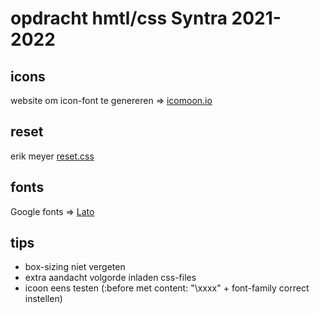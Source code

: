 # opdracht hmtl/css Syntra 2021-2022

## icons

website om icon-font te genereren => [icomoon.io](https://icomoon.io/)

## reset

erik meyer [reset.css](https://meyerweb.com/eric/tools/css/reset/)

## fonts

Google fonts => [Lato](https://fonts.google.com/specimen/Lato?query=lato)

## tips

- box-sizing niet vergeten
- extra aandacht volgorde inladen css-files
- icoon eens testen (:before met content: "\xxxx" + font-family correct instellen)
